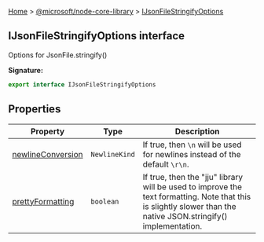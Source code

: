 [Home](./index) &gt; [@microsoft/node-core-library](./node-core-library.md) &gt; [IJsonFileStringifyOptions](./node-core-library.ijsonfilestringifyoptions.md)

## IJsonFileStringifyOptions interface

Options for JsonFile.stringify()

<b>Signature:</b>

```typescript
export interface IJsonFileStringifyOptions 
```

## Properties

|  Property | Type | Description |
|  --- | --- | --- |
|  [newlineConversion](./node-core-library.ijsonfilestringifyoptions.newlineconversion.md) | `NewlineKind` | If true, then `\n` will be used for newlines instead of the default `\r\n`<!-- -->. |
|  [prettyFormatting](./node-core-library.ijsonfilestringifyoptions.prettyformatting.md) | `boolean` | If true, then the "jju" library will be used to improve the text formatting. Note that this is slightly slower than the native JSON.stringify() implementation. |

